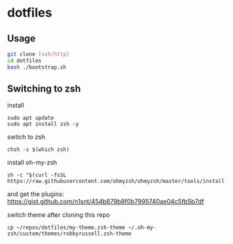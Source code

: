 # dotfiles

## Usage
```bash
git clone [ssh/http]
cd dotfiles
bash ./bootstrap.sh
```
## Switching to zsh 
install
```
sudo apt update
sudo apt install zsh -y
```

swtich to zsh
```
chsh -s $(which zsh)
```

install oh-my-zsh
```
sh -c "$(curl -fsSL https://raw.githubusercontent.com/ohmyzsh/ohmyzsh/master/tools/install.sh)"
```
and get the plugins: https://gist.github.com/n1snt/454b879b8f0b7995740ae04c5fb5b7df

switch theme after cloning this repo
```
cp ~/repos/dotfiles/my-theme.zsh-theme ~/.oh-my-zsh/custom/themes/robbyrussell.zsh-theme
```
